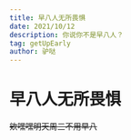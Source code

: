 ```yaml
---
title: 早八人无所畏惧
date: 2021/10/12
description: 你说你不是早八人？
tag: getUpEarly
author: 驴哒
---
```


# 早八人无所畏惧

~~欸嘿嘿明天周三不用早八~~

